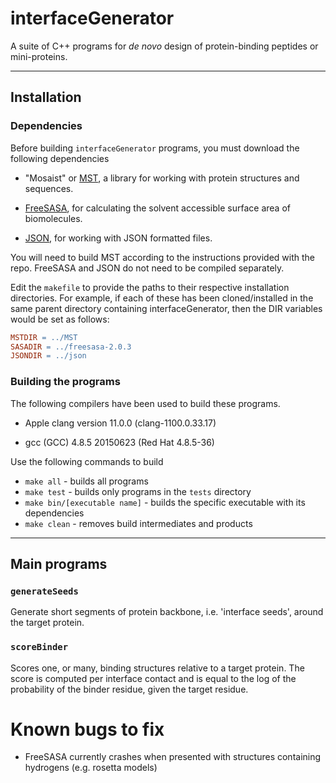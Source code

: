 # interfaceGenerator

A suite of C++ programs for *de novo* design of protein-binding peptides or mini-proteins. 

---

## Installation

### Dependencies

Before building `interfaceGenerator` programs, you must download the following dependencies

- "Mosaist" or [MST](https://github.com/Grigoryanlab/Mosaist), a library for working with protein structures and sequences.

- [FreeSASA](https://github.com/mittinatten/freesasa), for calculating the solvent accessible surface area of biomolecules. 

- [JSON](https://github.com/nlohmann/json), for working with JSON formatted files.

You will need to build MST according to the instructions provided with the repo. FreeSASA and JSON do not need to be compiled separately.

Edit the `makefile` to provide the paths to their respective installation directories. For example, if each of these has been cloned/installed in the same parent directory containing interfaceGenerator, then the DIR variables would be set as follows:

```makefile
MSTDIR = ../MST
SASADIR = ../freesasa-2.0.3
JSONDIR = ../json
```

### Building the programs

The following compilers have been used to build these programs.

- Apple clang version 11.0.0 (clang-1100.0.33.17)

- gcc (GCC) 4.8.5 20150623 (Red Hat 4.8.5-36)

Use the following commands to build

- `make all` - builds all programs
- `make test` - builds only programs in the `tests` directory
- `make bin/[executable name]` - builds the specific executable with its dependencies
- `make clean` - removes build intermediates and products

---

## Main programs

### `generateSeeds`

Generate short segments of protein backbone, i.e. 'interface seeds', around the target protein.

### `scoreBinder`

Scores one, or many, binding structures relative to a target protein. The score is computed per interface contact and is equal to the log of the probability of the binder residue, given the target residue.

# Known bugs to fix
- FreeSASA currently crashes when presented with structures containing hydrogens (e.g. rosetta models)
